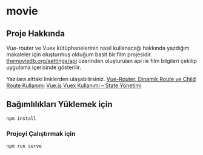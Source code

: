 # movie

## Proje Hakkında
Vue-router ve Vuex kütüphanelerinin nasıl kullanacağı hakkında yazdığım makaleler için oluşturmuş olduğum basit bir film projesidir. [themoviedb.org/settings/api](https://www.themoviedb.org/settings/api) üzerinden oluşturulan api ile film bilgileri çekilip uygulama içerisinde gösterilir.

Yazılara alttaki linklerden ulaşabilirsiniz.
[Vue-Router, Dinamik Route ve Child Route Kullanımı](https://webbilgitek.com/vue-router-dinamik-route-child-route/)
[Vue.js Vuex Kullanımı – State Yönetimi](https://webbilgitek.com/vuex-kullanimi-state-yonetimi/)

## Bağımlılıkları Yüklemek için
```
npm install
```

### Projeyi Çalıştırmak için
```
npm run serve
```
